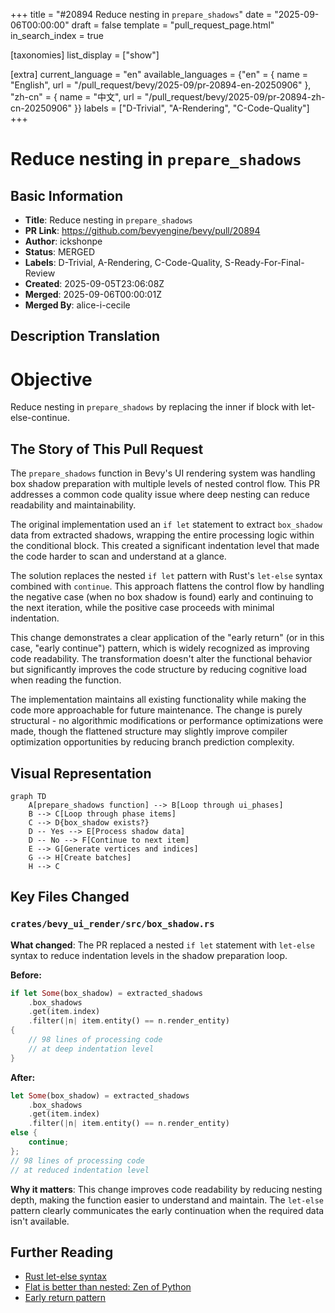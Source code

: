 +++
title = "#20894 Reduce nesting in `prepare_shadows`"
date = "2025-09-06T00:00:00"
draft = false
template = "pull_request_page.html"
in_search_index = true

[taxonomies]
list_display = ["show"]

[extra]
current_language = "en"
available_languages = {"en" = { name = "English", url = "/pull_request/bevy/2025-09/pr-20894-en-20250906" }, "zh-cn" = { name = "中文", url = "/pull_request/bevy/2025-09/pr-20894-zh-cn-20250906" }}
labels = ["D-Trivial", "A-Rendering", "C-Code-Quality"]
+++

# Reduce nesting in `prepare_shadows`

## Basic Information
- **Title**: Reduce nesting in `prepare_shadows`
- **PR Link**: https://github.com/bevyengine/bevy/pull/20894
- **Author**: ickshonpe
- **Status**: MERGED
- **Labels**: D-Trivial, A-Rendering, C-Code-Quality, S-Ready-For-Final-Review
- **Created**: 2025-09-05T23:06:08Z
- **Merged**: 2025-09-06T00:00:01Z
- **Merged By**: alice-i-cecile

## Description Translation
# Objective

Reduce nesting in `prepare_shadows` by replacing the inner if block with let-else-continue.

## The Story of This Pull Request

The `prepare_shadows` function in Bevy's UI rendering system was handling box shadow preparation with multiple levels of nested control flow. This PR addresses a common code quality issue where deep nesting can reduce readability and maintainability.

The original implementation used an `if let` statement to extract `box_shadow` data from extracted shadows, wrapping the entire processing logic within the conditional block. This created a significant indentation level that made the code harder to scan and understand at a glance.

The solution replaces the nested `if let` pattern with Rust's `let-else` syntax combined with `continue`. This approach flattens the control flow by handling the negative case (when no box shadow is found) early and continuing to the next iteration, while the positive case proceeds with minimal indentation.

This change demonstrates a clear application of the "early return" (or in this case, "early continue") pattern, which is widely recognized as improving code readability. The transformation doesn't alter the functional behavior but significantly improves the code structure by reducing cognitive load when reading the function.

The implementation maintains all existing functionality while making the code more approachable for future maintenance. The change is purely structural - no algorithmic modifications or performance optimizations were made, though the flattened structure may slightly improve compiler optimization opportunities by reducing branch prediction complexity.

## Visual Representation

```mermaid
graph TD
    A[prepare_shadows function] --> B[Loop through ui_phases]
    B --> C[Loop through phase items]
    C --> D{box_shadow exists?}
    D -- Yes --> E[Process shadow data]
    D -- No --> F[Continue to next item]
    E --> G[Generate vertices and indices]
    G --> H[Create batches]
    H --> C
```

## Key Files Changed

### `crates/bevy_ui_render/src/box_shadow.rs`

**What changed**: The PR replaced a nested `if let` statement with `let-else` syntax to reduce indentation levels in the shadow preparation loop.

**Before:**
```rust
if let Some(box_shadow) = extracted_shadows
    .box_shadows
    .get(item.index)
    .filter(|n| item.entity() == n.render_entity)
{
    // 98 lines of processing code
    // at deep indentation level
}
```

**After:**
```rust
let Some(box_shadow) = extracted_shadows
    .box_shadows
    .get(item.index)
    .filter(|n| item.entity() == n.render_entity)
else {
    continue;
};
// 98 lines of processing code
// at reduced indentation level
```

**Why it matters**: This change improves code readability by reducing nesting depth, making the function easier to understand and maintain. The `let-else` pattern clearly communicates the early continuation when the required data isn't available.

## Further Reading

- [Rust let-else syntax](https://doc.rust-lang.org/rust-by-example/flow_control/let_else.html)
- [Flat is better than nested: Zen of Python](https://peps.python.org/pep-0020/)
- [Early return pattern](https://refactoring.guru/replace-nested-conditional-with-guard-clauses)